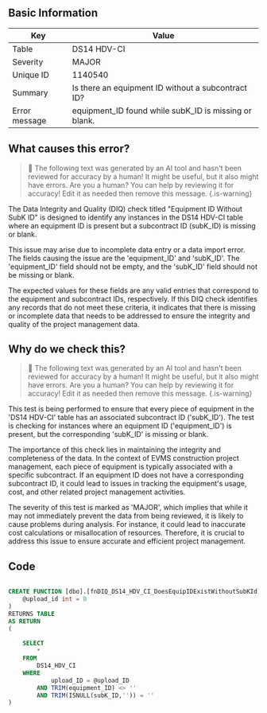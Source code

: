 ## Basic Information
| Key         | Value          |
|-------------|----------------|
| Table       | DS14 HDV-CI |
| Severity    | MAJOR |
| Unique ID   | 1140540   |
| Summary     | Is there an equipment ID without a subcontract ID? |
| Error message | equipment_ID found while subK_ID is missing or blank. |

## What causes this error?

> :robot: The following text was generated by an AI tool and hasn't been reviewed for accuracy by a human! It might be useful, but it also might have errors. Are you a human? You can help by reviewing it for accuracy! Edit it as needed then remove this message.
{.is-warning}

The Data Integrity and Quality (DIQ) check titled "Equipment ID Without SubK ID" is designed to identify any instances in the DS14 HDV-CI table where an equipment ID is present but a subcontract ID (subK_ID) is missing or blank. 

This issue may arise due to incomplete data entry or a data import error. The fields causing the issue are the 'equipment_ID' and 'subK_ID'. The 'equipment_ID' field should not be empty, and the 'subK_ID' field should not be missing or blank. 

The expected values for these fields are any valid entries that correspond to the equipment and subcontract IDs, respectively. If this DIQ check identifies any records that do not meet these criteria, it indicates that there is missing or incomplete data that needs to be addressed to ensure the integrity and quality of the project management data.
## Why do we check this?

> :robot: The following text was generated by an AI tool and hasn't been reviewed for accuracy by a human! It might be useful, but it also might have errors. Are you a human? You can help by reviewing it for accuracy! Edit it as needed then remove this message.
{.is-warning}

This test is being performed to ensure that every piece of equipment in the 'DS14 HDV-CI' table has an associated subcontract ID ('subK_ID'). The test is checking for instances where an equipment ID ('equipment_ID') is present, but the corresponding 'subK_ID' is missing or blank. 

The importance of this check lies in maintaining the integrity and completeness of the data. In the context of EVMS construction project management, each piece of equipment is typically associated with a specific subcontract. If an equipment ID does not have a corresponding subcontract ID, it could lead to issues in tracking the equipment's usage, cost, and other related project management activities. 

The severity of this test is marked as 'MAJOR', which implies that while it may not immediately prevent the data from being reviewed, it is likely to cause problems during analysis. For instance, it could lead to inaccurate cost calculations or misallocation of resources. Therefore, it is crucial to address this issue to ensure accurate and efficient project management.
## Code

```sql

CREATE FUNCTION [dbo].[fnDIQ_DS14_HDV_CI_DoesEquipIDExistWithoutSubKId] (
	@upload_id int = 0
)
RETURNS TABLE
AS RETURN
(
	
	SELECT 
		*
	FROM
		DS14_HDV_CI
	WHERE
			upload_ID = @upload_ID
		AND TRIM(equipment_ID) <> ''
		AND TRIM(ISNULL(subK_ID,'')) = ''
)
```
